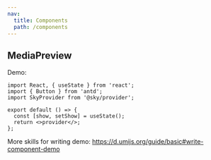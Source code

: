 ```yaml
---
nav:
  title: Components
  path: /components
---
```


## MediaPreview

Demo:

<!-- <API></API> -->

```tsx
import React, { useState } from 'react';
import { Button } from 'antd';
import SkyProvider from '@sky/provider';

export default () => {
  const [show, setShow] = useState();
  return <>provider</>;
};
```

More skills for writing demo: https://d.umijs.org/guide/basic#write-component-demo
